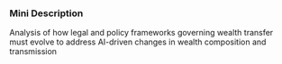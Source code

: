 ### Mini Description

Analysis of how legal and policy frameworks governing wealth transfer must evolve to address AI-driven changes in wealth composition and transmission

